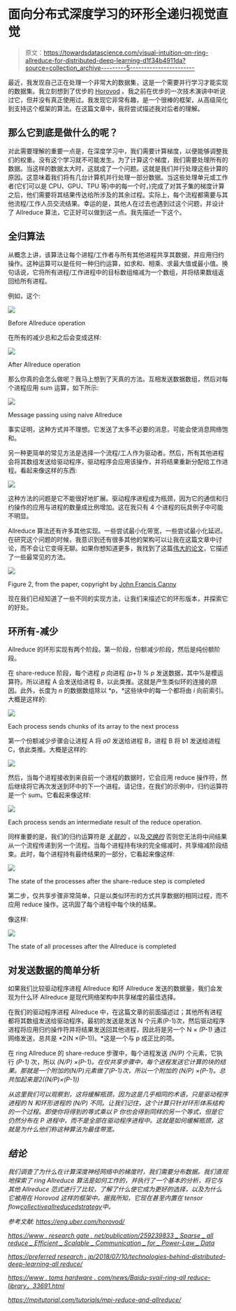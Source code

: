 # 面向分布式深度学习的环形全递归视觉直觉

> 原文：<https://towardsdatascience.com/visual-intuition-on-ring-allreduce-for-distributed-deep-learning-d1f34b4911da?source=collection_archive---------5----------------------->

最近，我发现自己正在处理一个非常大的数据集，这是一个需要并行学习才能实现的数据集。我立刻想到了优步的 [Horovod](https://github.com/horovod/horovod) 。我之前在优步的一次技术演讲中听说过它，但并没有真正使用过。我发现它非常有趣，是一个很棒的框架，从高级简化到支持这个框架的算法。在这篇文章中，我将尝试描述我对后者的理解。

## 那么它到底是做什么的呢？

对此需要理解的重要一点是，在深度学习中，我们需要计算梯度，以便能够调整我们的权重。没有这个学习就不可能发生。为了计算这个梯度，我们需要处理所有的数据。当这样的数据太大时，这就成了一个问题。这就是我们并行处理这些计算的原因。这意味着我们将有几台计算机并行处理一部分数据。当这些处理单元或工作者(它们可以是 CPU、GPU、TPU 等)中的每一个时，)完成了对其子集的梯度计算之后，他们需要将其结果传达给所涉及的其余过程。实际上，每个流程都需要与其他流程/工作人员交流结果。幸运的是，其他人在过去也遇到过这个问题，并设计了 Allreduce 算法，它正好可以做到这一点。我先描述一下这个。

## 全归算法

从概念上讲，该算法让每个进程/工作者与所有其他进程共享其数据，并应用归约操作。这种运算可以是任何一种归约运算，如求和、相乘、求最大值或最小值。换句话说，它将所有进程/工作进程中的目标数组缩减为一个数组，并将结果数组返回给所有进程。

例如，这个:

![](img/03a6af9bb3a97286cf5fdadd9697d6b6.png)

Before Allreduce operation

在所有的减少总和之后会变成这样:

![](img/384a147828717abd441be649e9f20b4c.png)

After Allreduce operation

那么你真的会怎么做呢？我马上想到了天真的方法。互相发送数据数组，然后对每个进程应用 sum 运算，如下所示:

![](img/1ed5cb67cc6a01fa4a1d1c05ef526a54.png)

Message passing using naive Allreduce

事实证明，这种方式并不理想。它发送了太多不必要的消息，可能会使消息网络饱和。

另一种更简单的常见方法是选择一个流程/工人作为驱动者。然后，所有其他进程会将其数组发送给驱动程序，驱动程序会应用该操作，并将结果重新分配给工作进程。看起来像这样的东西:

![](img/451ab07d5238d40ccf46fbc904ab0c75.png)

这种方法的问题是它不能很好地扩展。驱动程序进程成为瓶颈，因为它的通信和归约操作的应用与进程的数量成比例增加。这在我只有 4 个进程的玩具例子中可能不明显。

Allreduce 算法还有许多其他实现。一些尝试最小化带宽，一些尝试最小化延迟。在研究这个问题的时候，我意识到还有很多其他的架构可以让我在这篇文章中讨论，而不会让它变得无聊。如果你想知道更多，我找到了这篇[伟大的论文](https://www.researchgate.net/publication/259239833_Sparse_Allreduce_Efficient_Scalable_Communication_for_Power-Law_Data)，它描述了一些最常见的方法。

![](img/a19f0de8e34a1b7d3dc900f4006b7194.png)

Figure 2, from the paper, copyright by [John Francis Canny](https://www.researchgate.net/profile/John_Canny2)

现在我们已经知道了一些不同的实现方法，让我们来描述它的环形版本，并探索它的好处。

## 环所有-减少

Allreduce 的环形实现有两个阶段。第一阶段，份额减少阶段，然后是纯份额阶段。

在 share-reduce 阶段，每个进程 *p* 向进程 *(p+1) % p* 发送数据，其中%是模运算符。所以进程 A 会发送给进程 B，以此类推。这就是产生类似环的连接的原因。此外，长度为 *n* 的数据数组除以 *p，*这些块中的每一个都将由 *i* 向前索引。大概是这样的:

![](img/ff8f73e8ad40a160e8c93ea2c465fcec.png)

Each process sends chunks of its array to the next process

第一个份额减少步骤会让进程 A 将 *a0* 发送给进程 B，进程 B 将 b1 发送给进程 C，依此类推。大概是这样的:

![](img/bf2946fa9f0233ea97d14a0600c5b9a9.png)

然后，当每个进程接收到来自前一个进程的数据时，它会应用 reduce 操作符，然后继续将它再次发送到环中的下一个进程。请记住，在我们的示例中，归约运算符是一个 sum。它看起来像这样:

![](img/b6a09b2721ea1b6e9754adcb3c4e8e38.png)

Each process sends an intermediate result of the reduce operation.

同样重要的是，我们的归约运算符是 [*关联的*](https://en.wikipedia.org/wiki/Associative_property) ，以及[*交换的*](https://en.wikipedia.org/wiki/Commutative_property) 否则您无法将中间结果从一个流程传递到另一个流程。当每个进程持有块的完全缩减时，共享缩减阶段结束。此时，每个进程持有最终结果的一部分，它看起来像这样:

![](img/2f01970591b642aaacef75704faaedb7.png)

The state of the processes after the share-reduce step is completed

第二步，仅共享步骤非常简单，只是以类似环形的方式共享数据的相同过程，而不应用 reduce 操作。这巩固了每个进程中每个块的结果。

像这样:

![](img/da843ecae417a0b97f9365e4dcdefbb1.png)

The state of all processes after the Allreduce is completed

## 对发送数据的简单分析

如果我们比较驱动程序进程 Allreduce 和环 Allreduce 发送的数据量，我们会发现为什么环 Allreduce 是现代网络架构中共享梯度的最佳选择。

在我们的驱动程序进程 Allreduce 中，在这篇文章的前面描述过；其他所有进程都将其数组发送给驱动程序。最初的发送是发送 N 个元素(P-1)次，然后驱动程序进程将应用归约操作符并将结果发送回其他进程，因此将是另一个 N × *(P-1)* 通过网络发送，总共是 *2(N ×(P-1))。*这是一个与 p 成正比的项。

在 ring Allreduce 的 share-reduce 步骤中，每个进程发送 *(N/P)* 个元素，它执行 *(P-1)* 次，所以 *(N/P) ×(P-1)。*在仅共享步骤中，每个进程发送它计算的块的结果。那就是一个附加的(N/P)元素做了(P-1)次，所以一个附加的 *(N/P) ×(P-1)。*总共加起来是*2(*(N/P)×(P-1))**

*从这里我们可以观察到，这将缓解瓶颈，因为这是几乎相同的术语，只是驱动程序进程的 *N* 和环形进程的 *(N/P)* 不同。让我们记住，这个计算只针对环形体系结构的一个过程。即使你将得到的等式乘以 *P* 你也会得到同样的另一个等式，但是它仍然分布在 *P* 进程中，而不是全部在驱动程序进程中。这就是如何缓解瓶颈，这就是为什么他们称这种算法为最佳带宽。*

## *结论*

*我们调查了为什么在计算深度神经网络中的梯度时，我们需要分布数据。我们直观地探索了 ring Allreduce 算法是如何工作的，并执行了一个基本的分析，将它与其他 Allreduce 范式进行了比较，了解了什么使它成为更好的选择，以及为什么它被用在 Horovod 这样的框架中。据我所知，它现在甚至内置在 tensor flow[collectiveallreducedstrategy](https://www.tensorflow.org/api_docs/python/tf/contrib/distribute/CollectiveAllReduceStrategy)中。*

*参考文献:
https://eng.uber.com/horovod/*

*[https://www . research gate . net/publication/259239833 _ Sparse _ all reduce _ Efficient _ Scalable _ Communication _ for _ Power-Law _ Data](https://www.researchgate.net/publication/259239833_Sparse_Allreduce_Efficient_Scalable_Communication_for_Power-Law_Data)*

*[https://preferred research . jp/2018/07/10/technologies-behind-distributed-deep-learning-all reduce/](https://preferredresearch.jp/2018/07/10/technologies-behind-distributed-deep-learning-allreduce/)*

*[https://www . toms hardware . com/news/Baidu-svail-ring-all reduce-library，33691.html](https://www.tomshardware.com/news/baidu-svail-ring-allreduce-library,33691.html)*

*https://mpitutorial.com/tutorials/mpi-reduce-and-allreduce/*
